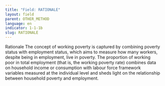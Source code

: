 ```yaml
---
title: "Field: RATIONALE"
layout: field
parent: OTHER_METHOD
language: en
indicator: 1-1-1b
slug: RATIONALE
---
```

Rationale
The concept of working poverty is captured by combining poverty status with employment status, which aims to measure how many workers, despite being in employment, live in poverty. The proportion of working poor in total employment (that is, the working poverty rate) combines data on household income or consumption with labour force framework variables measured at the individual level and sheds light on the relationship between household poverty and employment.